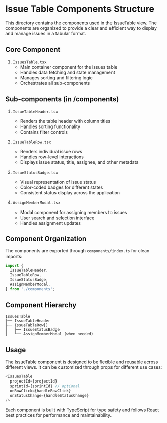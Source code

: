 # Issue Table Components Structure

This directory contains the components used in the IssueTable view. The components are organized to provide a clear and efficient way to display and manage issues in a tabular format.

## Core Component

1. `IssuesTable.tsx`
   - Main container component for the issues table
   - Handles data fetching and state management
   - Manages sorting and filtering logic
   - Orchestrates all sub-components

## Sub-components (in /components)

1. `IssueTableHeader.tsx`
   - Renders the table header with column titles
   - Handles sorting functionality
   - Contains filter controls

2. `IssueTableRow.tsx`
   - Renders individual issue rows
   - Handles row-level interactions
   - Displays issue status, title, assignee, and other metadata

3. `IssueStatusBadge.tsx`
   - Visual representation of issue status
   - Color-coded badges for different states
   - Consistent status display across the application

4. `AssignMemberModal.tsx`
   - Modal component for assigning members to issues
   - User search and selection interface
   - Handles assignment updates

## Component Organization

The components are exported through `components/index.ts` for clean imports:

```typescript
import {
  IssueTableHeader,
  IssueTableRow,
  IssueStatusBadge,
  AssignMemberModal,
} from './components';
```

## Component Hierarchy

```
IssuesTable
├── IssueTableHeader
├── IssueTableRow[]
│   ├── IssueStatusBadge
│   └── AssignMemberModal (when needed)
```

## Usage

The IssueTable component is designed to be flexible and reusable across different views. It can be customized through props for different use cases:

```typescript
<IssuesTable 
  projectId={projectId}
  sprintId={sprintId} // optional
  onRowClick={handleRowClick}
  onStatusChange={handleStatusChange}
/>
```

Each component is built with TypeScript for type safety and follows React best practices for performance and maintainability.
